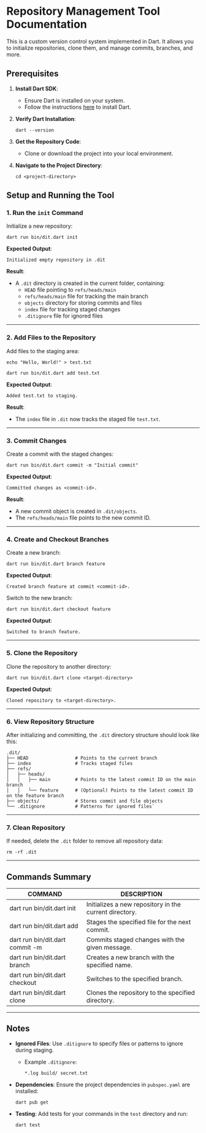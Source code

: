 
# Repository Management Tool Documentation

This is a custom version control system implemented in Dart. It allows you to initialize repositories, clone them, and manage commits, branches, and more.

## Prerequisites

1.  **Install Dart SDK**:
    
    -   Ensure Dart is installed on your system.
    -   Follow the instructions [here](https://dart.dev/get-dart) to install Dart.

2.  **Verify Dart Installation**:
        
    `dart --version` 
    
3.  **Get the Repository Code**:
    
    -   Clone or download the project into your local environment.
4.  **Navigate to the Project Directory**:
    
    `cd <project-directory>` 
    

## Setup and Running the Tool

### 1. Run the `init` Command

Initialize a new repository:

`dart run bin/dit.dart init` 

**Expected Output**:


`Initialized empty repository in .dit` 

**Result**:

-   A `.dit` directory is created in the current folder, containing:
    -   `HEAD` file pointing to `refs/heads/main`
    -   `refs/heads/main` file for tracking the main branch
    -   `objects` directory for storing commits and files
    -   `index` file for tracking staged changes
    -   `.ditignore` file for ignored files

----------

### 2. Add Files to the Repository

Add files to the staging area:

`echo "Hello, World!" > test.txt`

`dart run bin/dit.dart add test.txt` 

**Expected Output**:

`Added test.txt to staging.` 

**Result**:

-   The `index` file in `.dit` now tracks the staged file `test.txt`.

----------

### 3. Commit Changes

Create a commit with the staged changes:

`dart run bin/dit.dart commit -m "Initial commit"` 

**Expected Output**:

`Committed changes as <commit-id>.` 

**Result**:

-   A new commit object is created in `.dit/objects`.
-   The `refs/heads/main` file points to the new commit ID.

----------

### 4. Create and Checkout Branches

Create a new branch:

`dart run bin/dit.dart branch feature` 

**Expected Output**:


`Created branch feature at commit <commit-id>.` 

Switch to the new branch:


`dart run bin/dit.dart checkout feature` 

**Expected Output**:


`Switched to branch feature.` 

----------

### 5. Clone the Repository

Clone the repository to another directory:

`dart run bin/dit.dart clone <target-directory>` 

**Expected Output**:


`Cloned repository to <target-directory>.` 

----------

### 6. View Repository Structure

After initializing and committing, the `.dit` directory structure should look like this:
```
.dit/
├── HEAD                 # Points to the current branch
├── index                # Tracks staged files
├── refs/
│   ├── heads/
│   │   ├── main         # Points to the latest commit ID on the main branch
│   │   └── feature      # (Optional) Points to the latest commit ID on the feature branch
├── objects/             # Stores commit and file objects
└── .ditignore           # Patterns for ignored files`
```
----------

### 7. Clean Repository

If needed, delete the `.dit` folder to remove all repository data:


`rm -rf .dit` 

----------

## Commands Summary

| COMMAND                               | DESCRIPTION                                            |
|---------------------------------------|--------------------------------------------------------|
| dart run bin/dit.dart init            | Initializes a new repository in the current directory. |
| dart run bin/dit.dart add <file>      | Stages the specified file for the next commit.         |
| dart run bin/dit.dart commit -m <msg> | Commits staged changes with the given message.         |
| dart run bin/dit.dart branch <name>   | Creates a new branch with the specified name.          |
| dart run bin/dit.dart checkout <name> | Switches to the specified branch.                      |
| dart run bin/dit.dart clone <dir>     | Clones the repository to the specified directory.      |


----------

## Notes

-   **Ignored Files**: Use `.ditignore` to specify files or patterns to ignore during staging.
    
    -   Example `.ditignore`:
                
        `*.log
        build/
        secret.txt` 
        
-   **Dependencies**: Ensure the project dependencies in `pubspec.yaml` are installed:
    
    `dart pub get` 
    
-   **Testing**: Add tests for your commands in the `test` directory and run:
   
    
    `dart test`